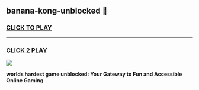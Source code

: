 
## banana-kong-unblocked 👋
<h3>
<a href="https://premium.freeplayer.one?title=banana-kong-unblocked&ref=14F">CLICK TO PLAY</a></h3>
<hr>

<h3>
<a href="https://premium.freeplayer.one?title=banana-kong-unblocked&ref=14F">CLICK 2 PLAY</a>
  
</h3>

<a href="https://premium.freeplayer.one?title=banana-kong-unblocked&ref=12F/"><img src="https://clearcache.store/games.png"></a>


**worlds hardest game unblocked: Your Gateway to Fun and Accessible Online Gaming**
